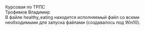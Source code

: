 Курсовая по ТРПС<br/>
Трофимов Владимир<br/>
В файле healthy_eating находится исполняемый файл со всеми необходимыми для запуска файлами (создавалось под Win10).
